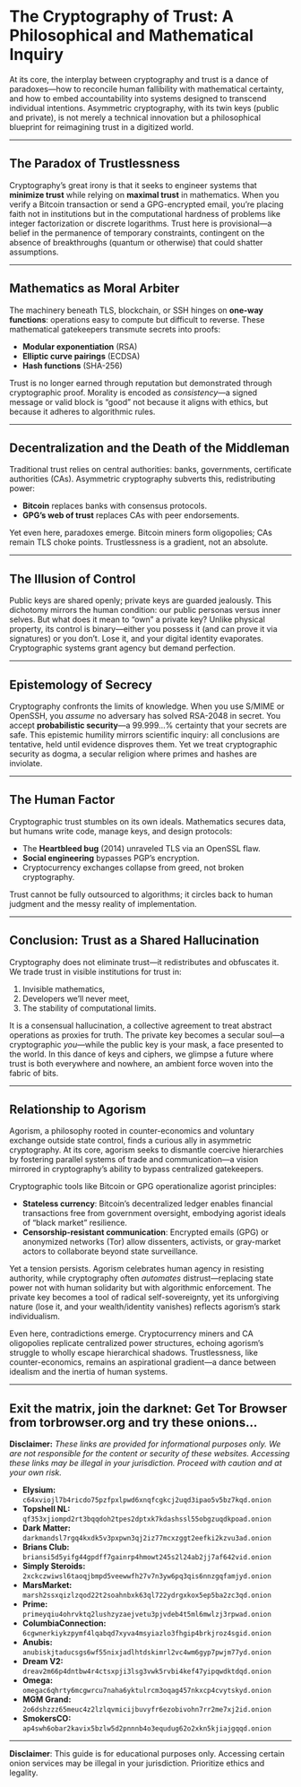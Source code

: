 # The Cryptography of Trust: A Philosophical and Mathematical Inquiry

At its core, the interplay between cryptography and trust is a dance of paradoxes—how to reconcile human fallibility with mathematical certainty, and how to embed accountability into systems designed to transcend individual intentions. Asymmetric cryptography, with its twin keys (public and private), is not merely a technical innovation but a philosophical blueprint for reimagining trust in a digitized world.

---

## The Paradox of Trustlessness

Cryptography’s great irony is that it seeks to engineer systems that **minimize trust** while relying on **maximal trust** in mathematics. When you verify a Bitcoin transaction or send a GPG-encrypted email, you’re placing faith not in institutions but in the computational hardness of problems like integer factorization or discrete logarithms. Trust here is provisional—a belief in the permanence of temporary constraints, contingent on the absence of breakthroughs (quantum or otherwise) that could shatter assumptions.

---

## Mathematics as Moral Arbiter

The machinery beneath TLS, blockchain, or SSH hinges on **one-way functions**: operations easy to compute but difficult to reverse. These mathematical gatekeepers transmute secrets into proofs:
- **Modular exponentiation** (RSA)
- **Elliptic curve pairings** (ECDSA)
- **Hash functions** (SHA-256)

Trust is no longer earned through reputation but demonstrated through cryptographic proof. Morality is encoded as *consistency*—a signed message or valid block is “good” not because it aligns with ethics, but because it adheres to algorithmic rules.

---

## Decentralization and the Death of the Middleman

Traditional trust relies on central authorities: banks, governments, certificate authorities (CAs). Asymmetric cryptography subverts this, redistributing power:
- **Bitcoin** replaces banks with consensus protocols.
- **GPG’s web of trust** replaces CAs with peer endorsements.

Yet even here, paradoxes emerge. Bitcoin miners form oligopolies; CAs remain TLS choke points. Trustlessness is a gradient, not an absolute.

---

## The Illusion of Control

Public keys are shared openly; private keys are guarded jealously. This dichotomy mirrors the human condition: our public personas versus inner selves. But what does it mean to “own” a private key? Unlike physical property, its control is binary—either you possess it (and can prove it via signatures) or you don’t. Lose it, and your digital identity evaporates. Cryptographic systems grant agency but demand perfection.

---

## Epistemology of Secrecy

Cryptography confronts the limits of knowledge. When you use S/MIME or OpenSSH, you *assume* no adversary has solved RSA-2048 in secret. You accept **probabilistic security**—a 99.999…% certainty that your secrets are safe. This epistemic humility mirrors scientific inquiry: all conclusions are tentative, held until evidence disproves them. Yet we treat cryptographic security as dogma, a secular religion where primes and hashes are inviolate.

---

## The Human Factor

Cryptographic trust stumbles on its own ideals. Mathematics secures data, but humans write code, manage keys, and design protocols:
- The **Heartbleed bug** (2014) unraveled TLS via an OpenSSL flaw.
- **Social engineering** bypasses PGP’s encryption.
- Cryptocurrency exchanges collapse from greed, not broken cryptography.

Trust cannot be fully outsourced to algorithms; it circles back to human judgment and the messy reality of implementation.

---

## Conclusion: Trust as a Shared Hallucination

Cryptography does not eliminate trust—it redistributes and obfuscates it. We trade trust in visible institutions for trust in:
1. Invisible mathematics,
2. Developers we’ll never meet,
3. The stability of computational limits.

It is a consensual hallucination, a collective agreement to treat abstract operations as proxies for truth. The private key becomes a secular soul—a cryptographic *you*—while the public key is your mask, a face presented to the world. In this dance of keys and ciphers, we glimpse a future where trust is both everywhere and nowhere, an ambient force woven into the fabric of bits.

---


## Relationship to Agorism

Agorism, a philosophy rooted in counter-economics and voluntary exchange outside state control, finds a curious ally in asymmetric cryptography. At its core, agorism seeks to dismantle coercive hierarchies by fostering parallel systems of trade and communication—a vision mirrored in cryptography’s ability to bypass centralized gatekeepers.

Cryptographic tools like Bitcoin or GPG operationalize agorist principles:
- **Stateless currency**: Bitcoin’s decentralized ledger enables financial transactions free from government oversight, embodying agorist ideals of “black market” resilience.
- **Censorship-resistant communication**: Encrypted emails (GPG) or anonymized networks (Tor) allow dissenters, activists, or gray-market actors to collaborate beyond state surveillance.

Yet a tension persists. Agorism celebrates human agency in resisting authority, while cryptography often *automates* distrust—replacing state power not with human solidarity but with algorithmic enforcement. The private key becomes a tool of radical self-sovereignty, yet its unforgiving nature (lose it, and your wealth/identity vanishes) reflects agorism’s stark individualism.

Even here, contradictions emerge. Cryptocurrency miners and CA oligopolies replicate centralized power structures, echoing agorism’s struggle to wholly escape hierarchical shadows. Trustlessness, like counter-economics, remains an aspirational gradient—a dance between idealism and the inertia of human systems.

---

## Exit the matrix, join the darknet: Get Tor Browser from torbrowser.org and try these onions...


**Disclaimer:** *These links are provided for informational purposes only. We are not responsible for the content or security of these websites. Accessing these links may be illegal in your jurisdiction. Proceed with caution and at your own risk.*

*   **Elysium:** `c64xviojl7b4ricdo75pzfpxlpwd6xnqfcgkcj2uqd3ipao5v5bz7kqd.onion`
*   **Topshell NL:** `qf353xjiompd2rt3bqqdoh2tpes2dptxk7kdashssl55obgzuqdkpoad.onion`
*   **Dark Matter:** `darkmandsl7rgq4kxdk5v3pxpwn3qj2iz77mcxzggt2eefki2kzvu3ad.onion`
*   **Brians Club:** `briansi5d5yifg44gpdff7gainrp4hmowt245s2l24ab2jj7af642vid.onion`
*   **Simply Steroids:** `2xckczwiwsl6taoqjbmpd5veewwfh27v7n3yw6pq3qis6nnzgqfamjyd.onion`
*   **MarsMarket:** `marsh2ssxqizlzqod22t2soahnbxk63ql722ydrgxkox5ep5ba2zc3qd.onion`
*   **Prime:** `primeyqiu4ohrvktq2lushzyzaejvetu3pjvdeb4t5ml6mwlzj3rpwad.onion`
*   **ColumbiaConnection:** `6cgwnerkiykzpymf4lqabqd7xyva4msyiazlo3fhgip4brkjroz4sgid.onion`
*   **Anubis:** `anubiskjtaducsgs6wf55nixjadlhtdskimrl2vc4wm6gyp7pwjm77yd.onion`
*   **Dream V2:** `dreav2m66p4dntbw4r4ctsxpji3lsg3vwk5rvbi4kef47yipqwdktdqd.onion`
*   **Omega:** `omegac6qhrty6mcgwrcu7naha6yktulrcm3oqag457nkxcp4cvytskyd.onion`
*   **MGM Grand:** `2o6dshzzz65meuc4z2lzlqvmicijbuvyfr6ezobivohn7rr2me7xj2id.onion`
*   **SmokersCO:** `ap4swh6obar2kavix5bzlw5d2pnnnb4o3equdug62o2xkn5kjiajgqqd.onion`

---

**Disclaimer**: This guide is for educational purposes only. Accessing certain onion services may be illegal in your jurisdiction. Prioritize ethics and legality.
